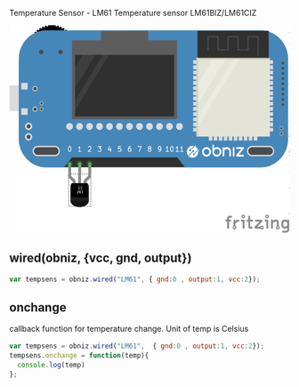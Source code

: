 Temperature Sensor - LM61
Temperature sensor LM61BIZ/LM61CIZ






![photo of AnalogTempratureSensor](./wired.png)

## wired(obniz, {vcc, gnd, output})
```javascript
var tempsens = obniz.wired("LM61", { gnd:0 , output:1, vcc:2});
```

## onchange
callback function for temperature change.
Unit of temp is Celsius

```javascript
var tempsens = obniz.wired("LM61",  { gnd:0 , output:1, vcc:2});
tempsens.onchange = function(temp){
  console.log(temp)
};
```
 

